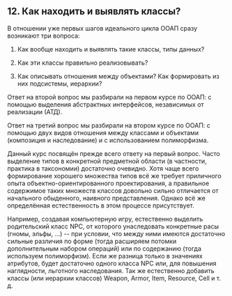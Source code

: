 ## 12. Как находить и выявлять классы?

В отношении уже первых шагов идеального цикла ООАП сразу возникают три вопроса:

1. Как вообще находить и выявлять такие классы, типы данных?

2. Как эти классы правильно реализовывать?

3. Как описывать отношения между объектами? Как формировать из них подсистемы, иерархии?

Ответ на второй вопрос мы разбирали на первом курсе по ООАП: с помощью выделения абстрактных интерфейсов, независимых от реализации (АТД).

Ответ на третий вопрос мы разбирали на втором курсе по ООАП: с помощью двух видов отношения между классами и объектами (композиция и наследование) и с использованием полиморфизма.

Данный курс посвящён прежде всего ответу на первый вопрос. Часто выделение типов в конкретной предметной области (в частности, практика в таксономии) достаточно очевидно. Хотя чаще всего формирование хорошего множества типов всё же требует приличного опыта объектно-ориентированного проектирования, а правильное содержимое таких множеств классов довольно сильно отличается от начального обыденного, наивного представления. Однако всё же определённая естественность в этом процессе присутствует.

Например, создавая компьютерную игру, естественно выделить родительский класс NPC, от которого унаследовать конкретные расы (гномы, эльфы, ...) -- при условии, что между ними имеются достаточно сильные различия по форме (тогда расширяем потомки дополнительным набором операций) или по содержанию (тогда используем полиморфизм). Если же разница только в значениях атрибутов, будет достаточно одного класса NPC или, для повышения наглядности, льготного наследования. Так же естественно добавить классы (или иерархии классов) Weapon, Armor, Item, Resource, Cell и т. д.

